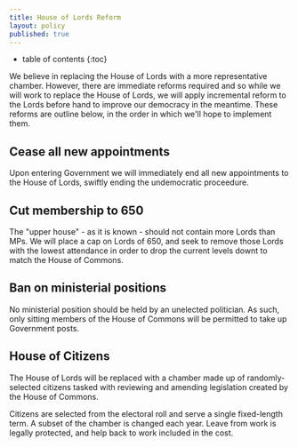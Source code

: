 ```yaml
---
title: House of Lords Reform
layout: policy
published: true
---
```


* table of contents
{:toc}

We believe in replacing the House of Lords with a more representative chamber. However, there are immediate reforms required and so while we will work to replace the House of Lords, we will apply incremental reform to the Lords before hand to improve our democracy in the meantime. These reforms are outline below, in the order in which we'll hope to implement them.

## Cease all new appointments

Upon entering Government we will immediately end all new appointments to the House of Lords, swiftly ending the undemocratic proceedure.

## Cut membership to 650

The "upper house" - as it is known - should not contain more Lords than MPs. We will place a cap on Lords of 650, and seek to remove those Lords with the lowest attendance in order to drop the current levels downt to match the House of Commons.

## Ban on ministerial positions

No ministerial position should be held by an unelected politician. As such, only sitting members of the House of Commons will be permitted to take up Government posts.

## House of Citizens

The House of Lords will be replaced with a chamber made up of randomly-selected citizens tasked with reviewing and amending legislation created by the House of Commons.

Citizens are selected from the electoral roll and serve a single fixed-length term. A subset of the chamber is changed each year. Leave from work is legally protected, and help back to work included in the cost.

